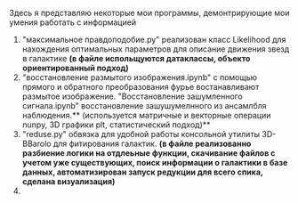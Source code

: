 Здесь я представляю некоторые мои программы, демонтрирующие мои умения работать с информацией
1) "максимальное правдоподобие.py" реализован класс Likelihood для нахождения оптимальных параметров для описание движения звезд в галактике **(в файле испольщуются датаклассы, объекто ориентированный подход)**
2) "восстановление размытого изображения.ipynb" с помощью прямого и обратного преобразования фурье востанавливают размытое изображение. 
   "Восстановление зашумленного сигнала.ipynb" восстановление зашушумелнного из ансамлбля наблюдения.** (используется матричные и векторные операции nunpy, 3D графики plt, статистический подход)**
4) "reduse.py" обвязка для удобной работы консольной утилиты 3D-BBarolo для фитирования галактик. **(в файле реализованно разбиение логики на отдлеьные функции,  скачивание файлов с учетом уже существующих, поиск информации о галактики в базе данных, автоматизирован запуск редукции для всего спика, сделана визуализация)**
4)


